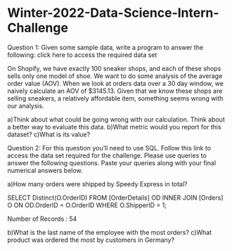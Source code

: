 # Winter-2022-Data-Science-Intern-Challenge




Question 1: Given some sample data, write a program to answer the following: click here to access the required data set

On Shopify, we have exactly 100 sneaker shops, and each of these shops sells only one model of shoe. We want to do some analysis of the average order value (AOV). When we look at orders data over a 30 day window, we naively calculate an AOV of $3145.13. Given that we know these shops are selling sneakers, a relatively affordable item, something seems wrong with our analysis. 

a)Think about what could be going wrong with our calculation. Think about a better way to evaluate this data. 
b)What metric would you report for this dataset?
c)What is its value?


Question 2: For this question you’ll need to use SQL. Follow this link to access the data set required for the challenge. Please use queries to answer the following questions. Paste your queries along with your final numerical answers below.

a)How many orders were shipped by Speedy Express in total?

SELECT Distinct(O.OrderID) FROM [OrderDetails] OD 
INNER JOIN [Orders] O 
ON OD.OrderID = O.OrderID
WHERE O.ShipperID = 1;

Number of Records : 54

b)What is the last name of the employee with the most orders?
c)What product was ordered the most by customers in Germany?

